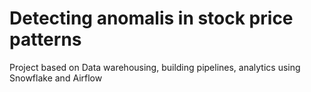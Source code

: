 # Detecting anomalis in stock price patterns
Project based on Data warehousing, building pipelines, analytics using Snowflake and Airflow